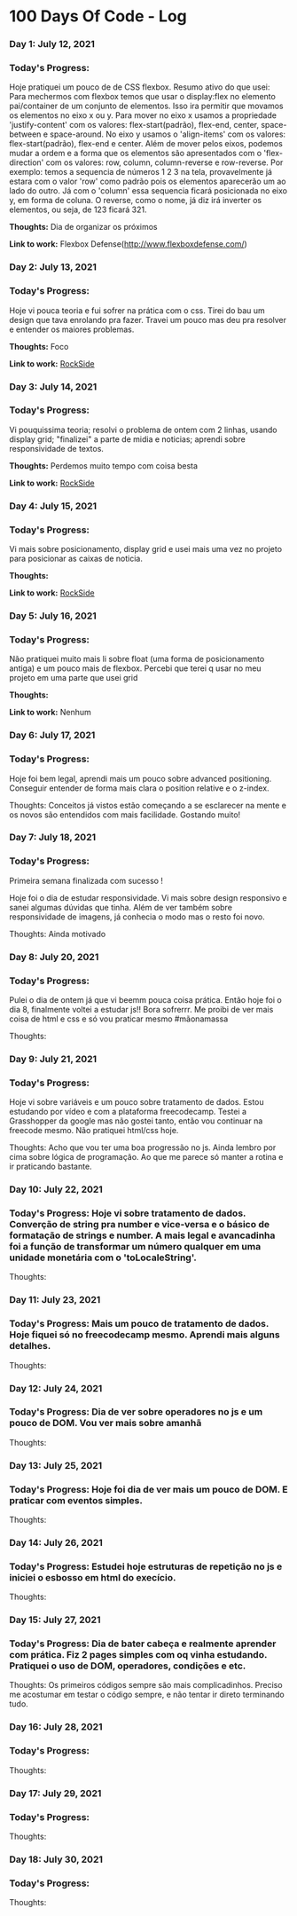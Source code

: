 # 100 Days Of Code - Log

### Day 1: July 12, 2021 

### Today's Progress:
Hoje pratiquei um pouco de de CSS flexbox. 
Resumo ativo do que usei: 
Para mechermos com flexbox temos que usar o display:flex no elemento pai/container de um conjunto de elementos. Isso ira permitir que movamos os elementos no eixo x ou y. Para mover no eixo x usamos a propriedade 'justify-content' com os valores: flex-start(padrão), flex-end, center, space-between e space-around. No eixo y usamos o 'align-items' com os valores: flex-start(padrão), flex-end e center. 
Além de mover pelos eixos, podemos mudar a ordem e a forma que os elementos são apresentados com o 'flex-direction' com os valores: row, column, column-reverse e row-reverse. Por exemplo: temos a sequencia de números 1 2 3 na tela, provavelmente já estara com o valor 'row' como padrão pois os elementos aparecerão um ao lado do outro. Já com o 'column' essa sequencia ficará posicionada no eixo y, em forma de coluna. O reverse, como o nome, já diz irá inverter os elementos, ou seja, de 123 ficará 321.

**Thoughts:** 
Dia de organizar os próximos
<!-- I really struggled with CSS, but, overall, I feel like I am slowly getting better at it. Canvas is still new for me, but I managed to figure out some basic functionality. -->

**Link to work:** 
Flexbox Defense(http://www.flexboxdefense.com/)


### Day 2: July 13, 2021

### Today's Progress: 
Hoje vi pouca teoria e fui sofrer na prática com o css. Tirei do bau um design que tava enrolando pra fazer. Travei um pouco mas deu pra resolver e entender os maiores problemas. 

**Thoughts:** 
Foco

**Link to work:** 
[RockSide](https://github.com/ViniciusCoutt/rockside)


### Day 3: July 14, 2021

### Today's Progress: 
Vi pouquissima teoria; resolvi o problema de ontem com 2 linhas, usando display grid; "finalizei" a parte de midia e noticias; aprendi sobre responsividade de textos. 

**Thoughts:** 
Perdemos muito tempo com coisa besta

**Link to work:** 
[RockSide](https://github.com/ViniciusCoutt/rockside)


### Day 4: July 15, 2021

### Today's Progress: 
Vi mais sobre posicionamento, display grid e usei mais uma vez no projeto para posicionar as caixas de noticia. 

**Thoughts:** 

**Link to work:** 
[RockSide](https://github.com/ViniciusCoutt/rockside)

### Day 5: July 16, 2021

### Today's Progress: 
Não pratiquei muito mais li sobre float (uma forma de posicionamento antiga) e um pouco mais de flexbox. Percebi que terei q usar no meu projeto em uma parte que usei grid

**Thoughts:** 

**Link to work:** 
  Nenhum
  
### Day 6: July 17, 2021

### Today's Progress: 
Hoje foi bem legal, aprendi mais um pouco sobre advanced positioning. Conseguir entender de forma mais clara o position relative e o z-index. 

Thoughts: Conceitos já vistos estão começando a se esclarecer na mente e os novos são entendidos com mais facilidade. Gostando muito! 

  
### Day 7: July 18, 2021

### Today's Progress: 
Primeira semana finalizada com sucesso !

Hoje foi o dia de estudar responsividade. 
Vi mais sobre design responsivo e sanei algumas dúvidas que tinha. Além de ver também sobre responsividade de imagens, já conhecia o modo <picture> mas o resto foi novo. 


Thoughts:
  Ainda motivado
 
### Day 8: July 20, 2021

### Today's Progress: 
Pulei o dia de ontem já que vi beemm pouca coisa prática. Então hoje foi o dia 8, finalmente voltei a estudar js!! Bora sofrerrr. Me proibi de ver mais coisa de html e css e só vou praticar mesmo #mãonamassa

  
Thoughts:

### Day 9: July 21, 2021

### Today's Progress: 
Hoje vi sobre variáveis e um pouco sobre tratamento de dados. Estou estudando por vídeo e com a plataforma freecodecamp. Testei a Grasshopper da google mas não gostei tanto, então vou continuar na freecode mesmo. Não pratiquei html/css hoje.

  
Thoughts:
Acho que vou ter uma boa progressão no js. Ainda lembro por cima sobre lógica de programação. Ao que me parece só manter a rotina e ir praticando bastante. 
  
### Day 10: July 22, 2021

### Today's Progress: Hoje vi sobre tratamento de dados. Converção de string pra number e vice-versa e o básico de formatação de strings e number. A mais legal e avancadinha foi a função de transformar um número qualquer em uma unidade monetária com o 'toLocaleString'. 

Thoughts: 
  
  
### Day 11: July 23, 2021

### Today's Progress: Mais um pouco de tratamento de dados. Hoje fiquei só no freecodecamp mesmo. Aprendi mais alguns detalhes. 

Thoughts: 
  
  
### Day 12: July 24, 2021

### Today's Progress: Dia de ver sobre operadores no js e um pouco de DOM. Vou ver mais sobre amanhã

Thoughts: 
  
  
### Day 13: July 25, 2021

### Today's Progress: Hoje foi dia de ver mais um pouco de DOM. E praticar com eventos simples.

Thoughts: 
  
  
### Day 14: July 26, 2021

### Today's Progress: Estudei hoje estruturas de repetição no js e iniciei o esbosso em html do execício.

Thoughts: 
  
  
### Day 15: July 27, 2021

### Today's Progress: Dia de bater cabeça e realmente aprender com prática. Fiz 2 pages simples com oq vinha estudando. Pratiquei o uso de DOM, operadores, condições e etc.

Thoughts: Os primeiros códigos sempre são mais complicadinhos. Preciso me acostumar em testar o código sempre, e não tentar ir direto terminando tudo.
  
### Day 16: July 28, 2021

### Today's Progress: 

Thoughts: 
  
### Day 17: July 29, 2021

### Today's Progress: 

Thoughts: 
  
  
### Day 18: July 30, 2021

### Today's Progress: 

Thoughts: 

 
<!--[Calculator App](http://www.example.com) -->

<!--
### Day 0: February 30, 2016 (Example 2)
##### (delete me or comment me out)

**Today's Progress**: Fixed CSS, worked on canvas functionality for the app.

**Thoughts**: I really struggled with CSS, but, overall, I feel like I am slowly getting better at it. Canvas is still new for me, but I managed to figure out some basic functionality.

**Link(s) to work**: [Calculator App](http://www.example.com)


### Day 1: June 27, Monday

**Today's Progress**: I've gone through many exercises on FreeCodeCamp.

**Thoughts** I've recently started coding, and it's a great feeling when I finally solve an algorithm challenge after a lot of attempts and hours spent.

**Link(s) to work**
1. [Find the Longest Word in a String](https://www.freecodecamp.com/challenges/find-the-longest-word-in-a-string)
2. [Title Case a Sentence](https://www.freecodecamp.com/challenges/title-case-a-sentence) 

-->

